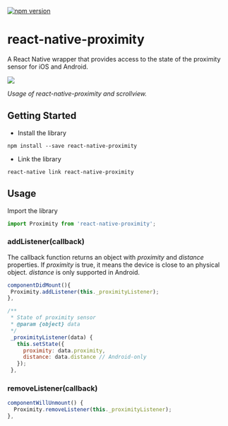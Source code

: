 [![npm version](https://badge.fury.io/js/react-native-proximity.svg)](https://badge.fury.io/js/react-native-proximity)

# react-native-proximity

A React Native wrapper that provides access to the state of the proximity sensor for iOS and Android.

![](https://github.com/williambout/react-native-proximity/raw/master/demo.gif)

*Usage of react-native-proximity and scrollview.*

## Getting Started

- Install the library 
```shell
npm install --save react-native-proximity
```
- Link the library 
```shell
react-native link react-native-proximity
```

## Usage

Import the library

```javascript
import Proximity from 'react-native-proximity';
```

### addListener(callback)
The callback function returns an object with *proximity* and *distance* properties. If *proximity* is true, it means the device is close to an physical object. *distance* is only supported in Android.
```javascript
componentDidMount(){
 Proximity.addListener(this._proximityListener);
},

/**
 * State of proximity sensor
 * @param {object} data
 */
 _proximityListener(data) {
   this.setState({
     proximity: data.proximity,
     distance: data.distance // Android-only 
   });
 },
```

### removeListener(callback)

```javascript
componentWillUnmount() {
  Proximity.removeListener(this._proximityListener);
},
```
